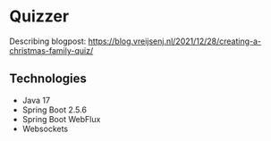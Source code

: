 # Quizzer

Describing blogpost: https://blog.vreijsenj.nl/2021/12/28/creating-a-christmas-family-quiz/

## Technologies
* Java 17
* Spring Boot 2.5.6
* Spring Boot WebFlux
* Websockets
